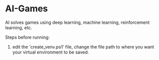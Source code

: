 # AI-Games
AI solves games using deep learning, machine learning, reinforcement learning, etc.

Steps before running:
1. edit the 'create_venv.ps1' file, change the file path to where you want your virtual environment to be saved. 
